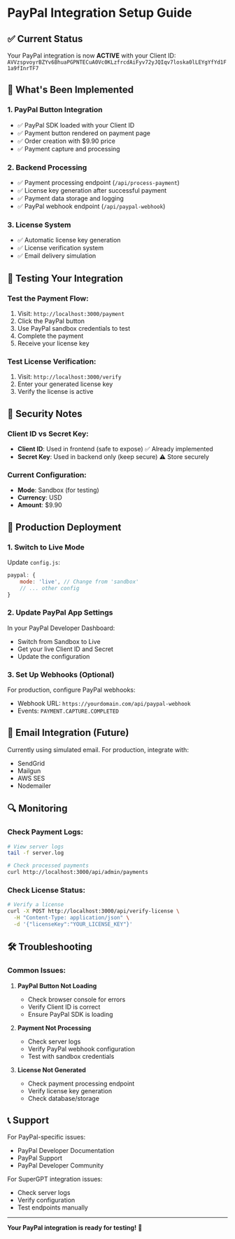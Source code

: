 # PayPal Integration Setup Guide

## ✅ Current Status
Your PayPal integration is now **ACTIVE** with your Client ID:
`AVVzspvoyrBZYv6BhuaPGPNTECuA0Vc0KLzfrcdAiFyv72yJQIqv7loska0lLEYgYfYd1F1a9fInrTF7`

## 🔧 What's Been Implemented

### 1. **PayPal Button Integration**
- ✅ PayPal SDK loaded with your Client ID
- ✅ Payment button rendered on payment page
- ✅ Order creation with $9.90 price
- ✅ Payment capture and processing

### 2. **Backend Processing**
- ✅ Payment processing endpoint (`/api/process-payment`)
- ✅ License key generation after successful payment
- ✅ Payment data storage and logging
- ✅ PayPal webhook endpoint (`/api/paypal-webhook`)

### 3. **License System**
- ✅ Automatic license key generation
- ✅ License verification system
- ✅ Email delivery simulation

## 🧪 Testing Your Integration

### Test the Payment Flow:
1. Visit: `http://localhost:3000/payment`
2. Click the PayPal button
3. Use PayPal sandbox credentials to test
4. Complete the payment
5. Receive your license key

### Test License Verification:
1. Visit: `http://localhost:3000/verify`
2. Enter your generated license key
3. Verify the license is active

## 🔐 Security Notes

### Client ID vs Secret Key:
- **Client ID**: Used in frontend (safe to expose) ✅ Already implemented
- **Secret Key**: Used in backend only (keep secure) ⚠️ Store securely

### Current Configuration:
- **Mode**: Sandbox (for testing)
- **Currency**: USD
- **Amount**: $9.90

## 🚀 Production Deployment

### 1. **Switch to Live Mode**
Update `config.js`:
```javascript
paypal: {
    mode: 'live', // Change from 'sandbox'
    // ... other config
}
```

### 2. **Update PayPal App Settings**
In your PayPal Developer Dashboard:
- Switch from Sandbox to Live
- Get your live Client ID and Secret
- Update the configuration

### 3. **Set Up Webhooks** (Optional)
For production, configure PayPal webhooks:
- Webhook URL: `https://yourdomain.com/api/paypal-webhook`
- Events: `PAYMENT.CAPTURE.COMPLETED`

## 📧 Email Integration (Future)

Currently using simulated email. For production, integrate with:
- SendGrid
- Mailgun
- AWS SES
- Nodemailer

## 🔍 Monitoring

### Check Payment Logs:
```bash
# View server logs
tail -f server.log

# Check processed payments
curl http://localhost:3000/api/admin/payments
```

### Check License Status:
```bash
# Verify a license
curl -X POST http://localhost:3000/api/verify-license \
  -H "Content-Type: application/json" \
  -d '{"licenseKey":"YOUR_LICENSE_KEY"}'
```

## 🛠️ Troubleshooting

### Common Issues:

1. **PayPal Button Not Loading**
   - Check browser console for errors
   - Verify Client ID is correct
   - Ensure PayPal SDK is loading

2. **Payment Not Processing**
   - Check server logs
   - Verify PayPal webhook configuration
   - Test with sandbox credentials

3. **License Not Generated**
   - Check payment processing endpoint
   - Verify license key generation
   - Check database/storage

## 📞 Support

For PayPal-specific issues:
- PayPal Developer Documentation
- PayPal Support
- PayPal Developer Community

For SuperGPT integration issues:
- Check server logs
- Verify configuration
- Test endpoints manually

---

**Your PayPal integration is ready for testing!** 🎉
